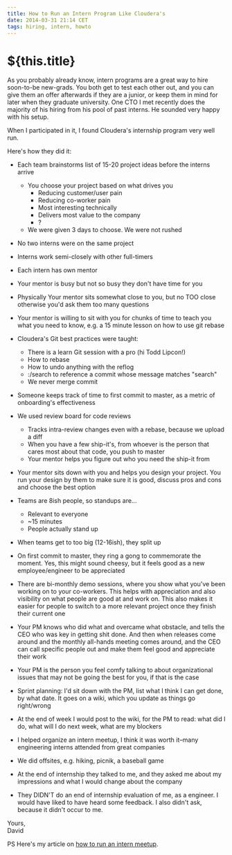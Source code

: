 ```yaml
---
title: How to Run an Intern Program Like Cloudera's
date: 2014-03-31 21:14 CET
tags: hiring, intern, howto
---
```

# ${this.title}

As you probably already know, intern programs are a great way to hire soon-to-be
new-grads. You both get to test each other out, and you can give them an offer
afterwards if they are a junior, or keep them in mind for later when they
graduate university. One CTO I met recently does the majority of his hiring from
his pool of past interns. He sounded very happy with his setup.

When I participated in it, I found Cloudera's internship program very well run.

Here's how they did it:

- Each team brainstorms list of 15-20 project ideas before the interns arrive
  - You choose your project based on what drives you
    - Reducing customer/user pain
    - Reducing co-worker pain
    - Most interesting technically
    - Delivers most value to the company
    - ?
  - We were given 3 days to choose. We were not rushed
- No two interns were on the same project
- Interns work semi-closely with other full-timers
- Each intern has own mentor
- Your mentor is busy but not so busy they don't have time for you
- Physically Your mentor sits somewhat close to you, but no TOO close otherwise you'd ask them too many questions
- Your mentor is willing to sit with you for chunks of time to teach you what you need to know, e.g. a 15 minute lesson on how to use git rebase
- Cloudera's Git best practices were taught:
  - There is a learn Git session with a pro (hi Todd Lipcon!)
  - How to rebase
  - How to undo anything with the reflog
  - :/search to reference a commit whose message matches "search"
  - We never merge commit
- Someone keeps track of time to first commit to master, as a metric of onboarding's effectiveness
- We used review board for code reviews
  - Tracks intra-review changes even with a rebase, because we upload a diff
  - When you have a few ship-it's, from whoever is the person that cares most about that code, you push to master
  - Your mentor helps you figure out who you need the ship-it from
- Your mentor sits down with you and helps you design your project. You run your design by them to make sure it is good, discuss pros and cons and choose the best option
- Teams are 8ish people, so standups are...
  - Relevant to everyone
  - ~15 minutes
  - People actually stand up
- When teams get to too big (12-16ish), they split up
- On first commit to master, they ring a gong to commemorate the moment. Yes, this might sound cheesy, but it feels good as a new employee/engineer to be appreciated
- There are bi-monthly demo sessions, where you show what you've been working on to your co-workers. This helps with appreciation and also visibility on what people are good at and work on. This also makes it easier for people to switch to a more relevant project once they finish their current one
- Your PM knows who did what and overcame what obstacle, and tells the CEO who was key in getting shit done. And then when releases come around and the monthly all-hands meeting comes around, and the CEO can call specific people out and make them feel good and appreciate their work
- Your PM is the person you feel comfy talking to about organizational issues that may not be going the best for you, if that is the case
- Sprint planning: I'd sit down with the PM, list what I think I can get done, by what date. It goes on a wiki, which you update as things go right/wrong
- At the end of week I would post to the wiki, for the PM to read: what did I do, what will I do next week, what are my blockers
- I helped organize an intern meetup, I think it was worth it–many engineering interns attended from great companies
- We did offsites, e.g. hiking, picnik, a baseball game
- At the end of internship they talked to me, and they asked me about my impressions and what I would change about the company

- They DIDN'T do an end of internship evaluation of me, as a engineer. I would have liked to have heard some feedback. I also didn't ask, because it didn't occur to me.

Yours,<br>
David

PS Here's my article on [how to run an intern meetup][internmeetup].

[internmeetup]:/how-to-run-an-intern-meetup.html
